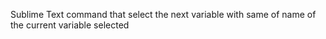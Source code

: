 Sublime Text command that select the next variable with same of name of the current variable selected
